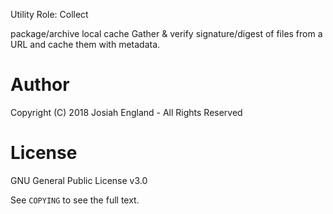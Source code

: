 Utility Role: Collect

package/archive local cache
Gather & verify signature/digest of files from a URL and cache them with metadata.


Author
======

Copyright (C) 2018 Josiah England - All Rights Reserved

License
=======

GNU General Public License v3.0

See `COPYING` to see the full text.
